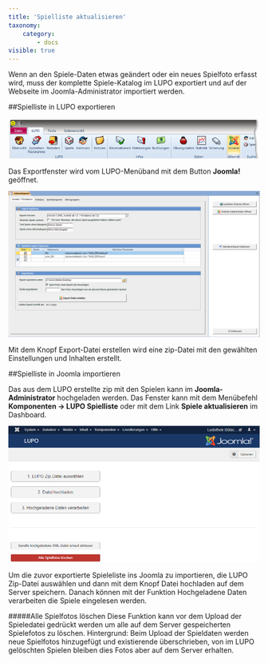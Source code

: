 ```yaml
---
title: 'Spielliste aktualisieren'
taxonomy:
    category:
        - docs
visible: true
---
```


Wenn an den Spiele-Daten etwas geändert oder ein neues Spielfoto erfasst wird, muss der komplette Spiele-Katalog im LUPO exportiert und auf der Webseite im Joomla-Administrator importiert werden.

##Spielliste in LUPO exportieren

![spielliste_exportfenster](../../images/spielliste_exportfenster.png)

Das Exportfenster wird vom LUPO-Menüband mit dem Button **Joomla!** geöffnet.

![spielliste_internetexport ](../../images/spielliste_internetexport.png)

Mit dem Knopf <span class="btn-lupo">Export-Datei erstellen</span> wird eine zip-Datei mit den gewählten Einstellungen und Inhalten erstellt.

##Spielliste in Joomla importieren

Das aus dem LUPO erstellte zip mit den Spielen kann im **Joomla-Administrator** hochgeladen werden. Das Fenster kann mit dem Menübefehl **Komponenten → LUPO Spielliste** oder mit dem Link **Spiele aktualisieren** im Dashboard. 

![spielliste_joomla_importieren](../../images/spielliste_joomla_importieren.png)

Um die zuvor exportierte Spieleliste ins Joomla zu importieren, die <span class="btn-lupo">LUPO Zip-Datei auswählen</span> und dann mit dem Knopf <span class="btn-lupo">Datei hochladen</span> auf dem Server speichern. Danach können mit der Funktion <span class="btn-lupo">Hochgeladene Daten verarbeiten</span> die Spiele eingelesen werden.

#####Alle Spielfotos löschen
Diese Funktion kann vor dem Upload der Spieledatei gedrückt werden um alle auf dem Server gespeicherten Spielefotos zu löschen.
Hintergrund: Beim Upload der Spieldaten werden neue Spielfotos hinzugefügt und existierende überschrieben, von im LUPO gelöschten Spielen bleiben dies Fotos aber auf dem Server erhalten.